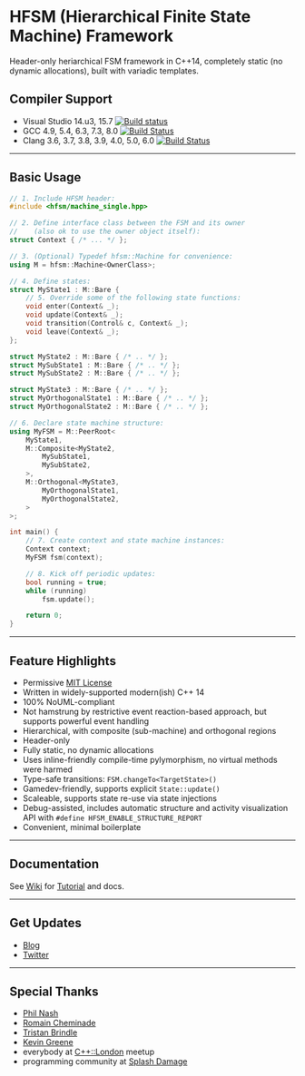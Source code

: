 # HFSM (Hierarchical Finite State Machine) Framework

Header-only heriarchical FSM framework in C++14, completely static (no dynamic allocations), built with variadic templates.

## Compiler Support

- Visual Studio 14.u3, 15.7 [![Build status](https://ci.appveyor.com/api/projects/status/49gona9jtghvvi6g?svg=true)](https://ci.appveyor.com/project/andrew-gresyk/hfsm)
- GCC 4.9, 5.4, 6.3, 7.3, 8.0 [![Build Status](https://travis-ci.org/andrew-gresyk/HFSM.svg?branch=master)](https://travis-ci.org/andrew-gresyk/HFSM)
- Clang 3.6, 3.7, 3.8, 3.9, 4.0, 5.0, 6.0 [![Build Status](https://travis-ci.org/andrew-gresyk/HFSM.svg?branch=master)](https://travis-ci.org/andrew-gresyk/HFSM)

---

## Basic Usage

```cpp
// 1. Include HFSM header:
#include <hfsm/machine_single.hpp>

// 2. Define interface class between the FSM and its owner
//    (also ok to use the owner object itself):
struct Context { /* ... */ };

// 3. (Optional) Typedef hfsm::Machine for convenience:
using M = hfsm::Machine<OwnerClass>;

// 4. Define states:
struct MyState1 : M::Bare {
    // 5. Override some of the following state functions:
    void enter(Context& _);
    void update(Context& _);
    void transition(Control& c, Context& _);
    void leave(Context& _);
};

struct MyState2 : M::Bare { /* .. */ };
struct MySubState1 : M::Bare { /* .. */ };
struct MySubState2 : M::Bare { /* .. */ };

struct MyState3 : M::Bare { /* .. */ };
struct MyOrthogonalState1 : M::Bare { /* .. */ };
struct MyOrthogonalState2 : M::Bare { /* .. */ };

// 6. Declare state machine structure:
using MyFSM = M::PeerRoot<
    MyState1,
    M::Composite<MyState2,
        MySubState1,
        MySubState2,
    >,
    M::Orthogonal<MyState3,
        MyOrthogonalState1,
        MyOrthogonalState2,
    >
>;

int main() {
    // 7. Create context and state machine instances:
    Context context;
    MyFSM fsm(context);

    // 8. Kick off periodic updates:
    bool running = true;
    while (running)
        fsm.update();

    return 0;
}
```

---

## Feature Highlights

- Permissive [MIT License](LICENSE.md)
- Written in widely-supported modern(ish) C++ 14
- 100% NoUML-compliant
- Not hamstrung by restrictive event reaction-based approach, but supports powerful event handling
- Hierarchical, with composite (sub-machine) and orthogonal regions
- Header-only
- Fully static, no dynamic allocations
- Uses inline-friendly compile-time pylymorphism, no virtual methods were harmed
- Type-safe transitions: `FSM.changeTo<TargetState>()`
- Gamedev-friendly, supports explicit `State::update()`
- Scaleable, supports state re-use via state injections
- Debug-assisted, includes automatic structure and activity visualization API with `#define HFSM_ENABLE_STRUCTURE_REPORT`
- Convenient, minimal boilerplate

---

## Documentation

See [Wiki](../../wiki) for [Tutorial](../../wiki/Tutorial) and docs.

---

## Get Updates

- [Blog](https://andrew-gresyk.github.io/)
- [Twitter](https://www.twitter.com/andrew_gresyk)

---

## Special Thanks

- [Phil Nash](https://github.com/philsquared)
- [Romain Cheminade](https://github.com/romaincheminade)
- [Tristan Brindle](https://github.com/tcbrindle)
- [Kevin Greene](https://github.com/kgreenek)
- everybody at [C++::London](https://www.meetup.com/CppLondon/) meetup
- programming community at [Splash Damage](http://www.splashdamage.com/)